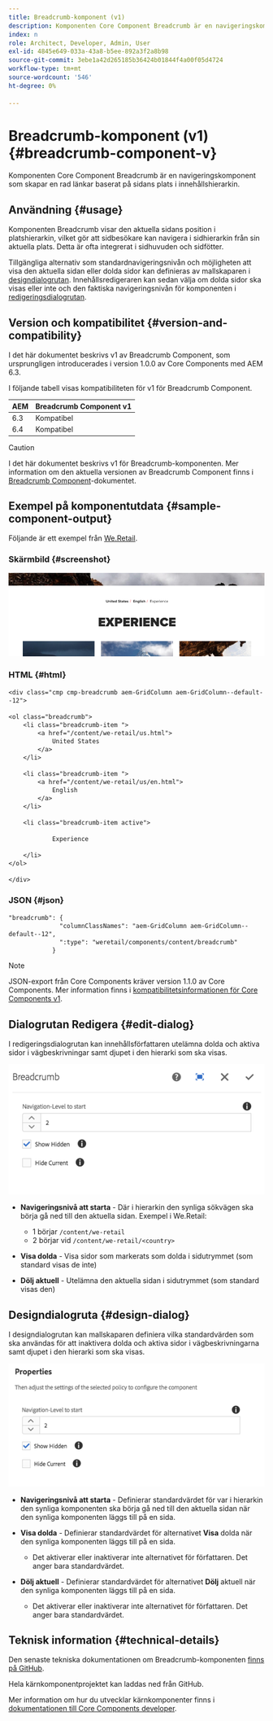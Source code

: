 ```yaml
---
title: Breadcrumb-komponent (v1)
description: Komponenten Core Component Breadcrumb är en navigeringskomponent som skapar en rad länkar baserat på sidans plats i innehållshierarkin.
index: n
role: Architect, Developer, Admin, User
exl-id: 4845e649-033a-43a8-b5ee-892a3f2a8b98
source-git-commit: 3ebe1a42d265185b36424b01844f4a00f05d4724
workflow-type: tm+mt
source-wordcount: '546'
ht-degree: 0%

---
```


# Breadcrumb-komponent (v1) {#breadcrumb-component-v}

Komponenten Core Component Breadcrumb är en navigeringskomponent som skapar en rad länkar baserat på sidans plats i innehållshierarkin.

## Användning {#usage}

Komponenten Breadcrumb visar den aktuella sidans position i platshierarkin, vilket gör att sidbesökare kan navigera i sidhierarkin från sin aktuella plats. Detta är ofta integrerat i sidhuvuden och sidfötter.

Tillgängliga alternativ som standardnavigeringsnivån och möjligheten att visa den aktuella sidan eller dolda sidor kan definieras av mallskaparen i [designdialogrutan](#design-dialog). Innehållsredigeraren kan sedan välja om dolda sidor ska visas eller inte och den faktiska navigeringsnivån för komponenten i [redigeringsdialogrutan](#edit-dialog).

## Version och kompatibilitet {#version-and-compatibility}

I det här dokumentet beskrivs v1 av Breadcrumb Component, som ursprungligen introducerades i version 1.0.0 av Core Components med AEM 6.3.

I följande tabell visas kompatibiliteten för v1 för Breadcrumb Component.

| AEM | Breadcrumb Component v1 |
|--- |--- |
| 6.3 | Kompatibel |
| 6.4 | Kompatibel |

>[!CAUTION]
>
>I det här dokumentet beskrivs v1 för Breadcrumb-komponenten.
>Mer information om den aktuella versionen av Breadcrumb Component finns i [Breadcrumb Component](/help/components/breadcrumb.md)-dokumentet.

## Exempel på komponentutdata {#sample-component-output}

Följande är ett exempel från [We.Retail](https://helpx.adobe.com/experience-manager/6-4/sites/developing/using/we-retail.html).

### Skärmbild {#screenshot}

![](/help/assets/chlimage_1-33.png)

### HTML {#html}

```
<div class="cmp cmp-breadcrumb aem-GridColumn aem-GridColumn--default--12">

<ol class="breadcrumb">
    <li class="breadcrumb-item ">
        <a href="/content/we-retail/us.html">
            United States
        </a>
    </li>

    <li class="breadcrumb-item ">
        <a href="/content/we-retail/us/en.html">
            English
        </a>
    </li>

    <li class="breadcrumb-item active">
        
            Experience
        
    </li>
</ol>
 
</div>
```

### JSON {#json}

```
"breadcrumb": {
              "columnClassNames": "aem-GridColumn aem-GridColumn--default--12",
              ":type": "weretail/components/content/breadcrumb"
            }
```

>[!NOTE]
>
>JSON-export från Core Components kräver version 1.1.0 av Core Components. Mer information finns i [kompatibilitetsinformationen för Core Components v1](/help/versions.md).

## Dialogrutan Redigera {#edit-dialog}

I redigeringsdialogrutan kan innehållsförfattaren utelämna dolda och aktiva sidor i vägbeskrivningar samt djupet i den hierarki som ska visas.

![](/help/assets/chlimage_1-34.png)

* **Navigeringsnivå att starta**  - Där i hierarkin den synliga sökvägen ska börja gå ned till den aktuella sidan. Exempel i We.Retail:

   * 1 börjar `/content/we-retail`
   * 2 börjar vid `/content/we-retail/<country>`

* **Visa dolda**  - Visa sidor som markerats som dolda i sidutrymmet (som standard visas de inte)
* **Dölj aktuell** - Utelämna den aktuella sidan i sidutrymmet (som standard visas den)

## Designdialogruta {#design-dialog}

I designdialogrutan kan mallskaparen definiera vilka standardvärden som ska användas för att inaktivera dolda och aktiva sidor i vägbeskrivningarna samt djupet i den hierarki som ska visas.

![](/help/assets/chlimage_1-35.png)

* **Navigeringsnivå att starta**  - Definierar standardvärdet för var i hierarkin den synliga komponenten ska börja gå ned till den aktuella sidan när den synliga komponenten läggs till på en sida.
* **Visa dolda**  - Definierar standardvärdet för alternativet  **Visa** dolda när den synliga komponenten läggs till på en sida.

   * Det aktiverar eller inaktiverar inte alternativet för författaren. Det anger bara standardvärdet.

* **Dölj aktuell**  - Definierar standardvärdet för alternativet  **Dölj** aktuell när den synliga komponenten läggs till på en sida.

   * Det aktiverar eller inaktiverar inte alternativet för författaren. Det anger bara standardvärdet.

## Teknisk information {#technical-details}

Den senaste tekniska dokumentationen om Breadcrumb-komponenten [finns på GitHub](https://github.com/adobe/aem-core-wcm-components/tree/master/content/src/content/jcr_root/apps/core/wcm/components/breadcrumb/v1/breadcrumb).

Hela kärnkomponentprojektet kan laddas ned från GitHub.

Mer information om hur du utvecklar kärnkomponenter finns i [dokumentationen till Core Components developer](/help/developing/overview.md).
